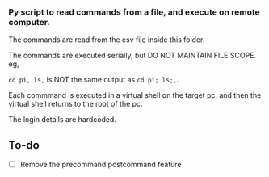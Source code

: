 ### Py script to read commands from a file, and execute on remote computer.

The commands are read from the csv file inside this folder.


The commands are executed serially, but DO NOT MAINTAIN FILE SCOPE. eg,

`cd pi, ls,` is NOT the same output as `cd pi; ls;,`.

Each commmand is executed in a virtual shell on the target pc, and then the virtual shell returns to the root of the pc.

The login details are hardcoded. 

## To-do

- [ ] Remove the precommand postcommand feature


